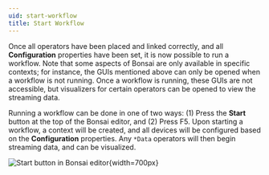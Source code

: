 ```yaml
---
uid: start-workflow
title: Start Workflow
---
```


Once all operators have been placed and linked correctly, and all **Configuration** properties have been set, it is now possible to run a workflow. Note that some aspects of Bonsai are only available in specific contexts; for instance, the GUIs mentioned above can only be opened when a workflow is not running. Once a workflow is running, these GUIs are not accessible, but visualizers for certain operators can be opened to view the streaming data.

Running a workflow can be done in one of two ways: (1) Press the **Start** button at the top of the Bonsai editor, and (2) Press F5. Upon starting a workflow, a context will be created, and all devices will be configured based on the **Configuration** properties. Any `*Data` operators will then begin streaming data, and can be visualized. 

![Start button in Bonsai editor](../../images/bonsai-editor-start-button.png){width=700px}
